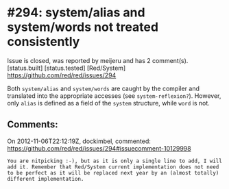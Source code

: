 
#294: system/alias and system/words not treated consistently
================================================================================
Issue is closed, was reported by meijeru and has 2 comment(s).
[status.built] [status.tested] [Red/System]
<https://github.com/red/red/issues/294>

Both `system/alias` and `system/words` are caught by the compiler and translated into the appropriate accesses (see `system-reflexion?`). However, only `alias` is defined as a field of the `system` structure, while `word` is not.



Comments:
--------------------------------------------------------------------------------

On 2012-11-06T22:12:19Z, dockimbel, commented:
<https://github.com/red/red/issues/294#issuecomment-10129998>

    You are nitpicking :-), but as it is only a single line to add, I will add it. Remember that Red/System current implementation does not need to be perfect as it will be replaced next year by an (almost totally) different implementation.

